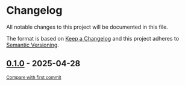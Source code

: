 # Changelog

All notable changes to this project will be documented in this file.

The format is based on [Keep a Changelog](http://keepachangelog.com/en/1.0.0/)
and this project adheres to [Semantic Versioning](http://semver.org/spec/v2.0.0.html).

<!-- insertion marker -->
## [0.1.0](https://github.com/tsypuk/aws-news/releases/tag/0.1.0) - 2025-04-28

<small>[Compare with first commit](https://github.com/tsypuk/aws-news/compare/eeed0547c4c6479ace9f7689c78b52aead305c12...0.1.0)</small>

